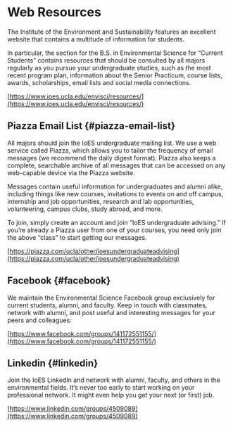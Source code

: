 # Web Resources

The Institute of the Environment and Sustainability features an excellent website that contains a multitude of information for students.

In particular, the section for the B.S. in Environmental Science for “Current Students” contains resources that should be consulted by all majors regularly as you pursue your undergraduate studies, such as the most recent program plan, information about the Senior Practicum, course lists, awards, scholarships, email lists and social media connections.

[https://www.ioes.ucla.edu/envisci/resources/](https://www.ioes.ucla.edu/envisci/resources/)

## Piazza Email List {#piazza-email-list}

All majors should join the IoES undergraduate mailing list. We use a web service called Piazza, which allows you to tailor the frequency of email messages \(we recommend the daily digest format\). Piazza also keeps a complete, searchable archive of all messages that can be accessed on any web-capable device via the Piazza website.

Messages contain useful information for undergraduates and alumni alike, including things like new courses, invitations to events on and off campus, internship and job opportunities, research and lab opportunities, volunteering, campus clubs, study abroad, and more.

To join, simply create an account and join “IoES undergraduate advising.” If you’re already a Piazza user from one of your courses, you need only join the above “class” to start getting our messages.

[https://piazza.com/ucla/other/ioesundergraduateadvising](https://piazza.com/ucla/other/ioesundergraduateadvising)

## Facebook {#facebook}

We maintain the Environmental Science Facebook group exclusively for current students, alumni, and faculty. Keep in touch with classmates, network with alumni, and post useful and interesting messages for your peers and colleagues:

[https://www.facebook.com/groups/141172551155/](https://www.facebook.com/groups/141172551155/)

## Linkedin {#linkedin}

Join the IoES LinkedIn and network with alumni, faculty, and others in the environmental fields. It’s never too early to start working on your professional network. It might even help you get your next \(or first\) job.

[https://www.linkedin.com/groups/4509089](https://www.linkedin.com/groups/4509089)

